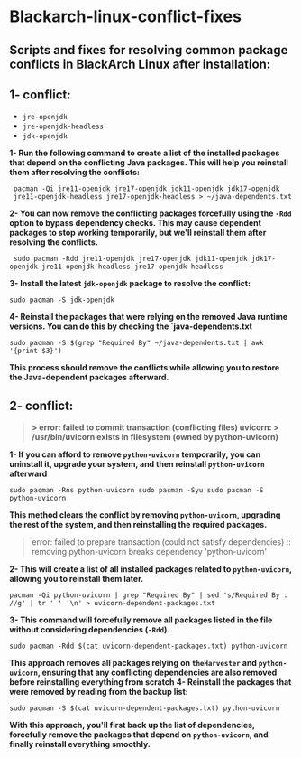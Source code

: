 # Blackarch-linux-conflict-fixes

## Scripts and fixes for resolving common  package conflicts in BlackArch Linux after installation:
## 1- conflict:
-   `jre-openjdk`
-   `jre-openjdk-headless`
-   `jdk-openjdk`
 
 ****1-** Run the following command to create a list of the installed packages that depend on the       conflicting Java packages. This will help you reinstall them after resolving the conflicts:**
 
     pacman -Qi jre11-openjdk jre17-openjdk jdk11-openjdk jdk17-openjdk
     jre11-openjdk-headless jre17-openjdk-headless > ~/java-dependents.txt

**2- You can now remove the conflicting packages forcefully using the `-Rdd` option to bypass dependency checks. This may cause dependent packages to stop working temporarily, but we'll reinstall them after resolving the conflicts.**

     sudo pacman -Rdd jre11-openjdk jre17-openjdk jdk11-openjdk jdk17-openjdk jre11-openjdk-headless jre17-openjdk-headless
**3- Install the latest `jdk-openjdk` package to resolve the conflict:**

    sudo pacman -S jdk-openjdk
    
   

**4- Reinstall the packages that were relying on the removed Java runtime versions. You can do this by checking the `java-dependents.txt**

    sudo pacman -S $(grep "Required By" ~/java-dependents.txt | awk '{print $3}')
      
**This process should remove the conflicts while allowing you to restore the Java-dependent packages afterward.**

## 2- conflict:

    

> **> error: failed to commit transaction (conflicting files) uvicorn: > /usr/bin/uvicorn exists in filesystem (owned by python-uvicorn)**



**1- If you can afford to remove `python-uvicorn` temporarily, you can uninstall it, upgrade your system, and then reinstall `python-uvicorn` afterward**

    sudo pacman -Rns python-uvicorn sudo pacman -Syu sudo pacman -S python-uvicorn
**This method clears the conflict by removing `python-uvicorn`, upgrading the rest of the system, and then reinstalling the required packages.**

> error: failed to prepare transaction (could not satisfy dependencies)
> :: removing python-uvicorn breaks dependency 'python-uvicorn'


**2- This will create a list of all installed packages related to `python-uvicorn`, allowing you to reinstall them later.**

    pacman -Qi python-uvicorn | grep "Required By" | sed 's/Required By : //g' | tr ' ' '\n' > uvicorn-dependent-packages.txt

**3- This command will forcefully remove all packages listed in the file without considering dependencies (`-Rdd`).**

    sudo pacman -Rdd $(cat uvicorn-dependent-packages.txt) python-uvicorn

**This approach removes all packages relying on `theHarvester` and `python-uvicorn`, ensuring that any conflicting dependencies are also removed before reinstalling everything from scratch**
**4- Reinstall the packages that were removed by reading from the backup list:**

    sudo pacman -S $(cat uvicorn-dependent-packages.txt) python-uvicorn
    
**With this approach, you'll first back up the list of dependencies, forcefully remove the packages that depend on `python-uvicorn`, and finally reinstall everything smoothly.**
